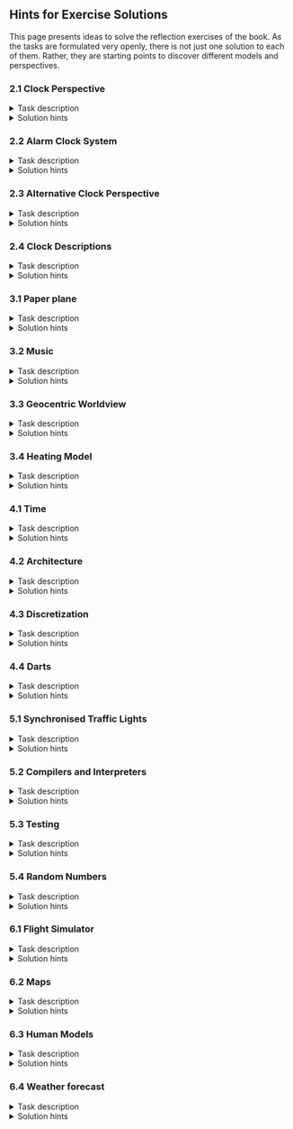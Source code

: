 ## Hints for Exercise Solutions

This page presents ideas to solve the reflection exercises of the book.
As the tasks are formulated very openly, there is not just one solution to each of them.
Rather, they are starting points to discover different models and perspectives.

### 2.1 Clock Perspective
<details>
<summary> Task description </summary>
Consider a clock somewhere in your household or school.
The purpose is to read the time.

Which perspective of the clock helps you determine the time? 
Which aspects of reality do you consider, and which do you ignore?
Which precision of the relevant attributes is meaningful?
</details>

<details>
<summary> Solution hints </summary>
There is an analog wall clock in my office.
It has a very simple design with numbers 1 .. 12 and two hands - a short hour hand and a long minute hand.<br/>
* For determining time, I need to look at where the hands of the clock point.<br/>
* I only consider the angle of the hands (two numbers). The following are examples of irrelevant aspects: the colour of the hands and the clock, the shape the numbers, the existence of the numbers, the mechanism that makes the clock work (eletronic versus mechanical), and the position of the clock. There are many more irrelevant aspects.<br/>
* For reading the time it is sufficient to have the angle of the hands with a precision of 6 degrees, such that we can distinguish 60 different directions for the minute hand. For the hour hand, a precision of 30 degrees helps us to distinguish 12 different directions for the hour hand.
</details>

### 2.2 Alarm Clock System
<details>
<summary> Task description </summary>
Consider an alarm clock somewhere in your household with the purpose of reading the time.

What is the system for this clock? 
What are the parts and attributes of the system? 
Describe at least one system snapshot using these parts and attributes. 
</details>

<details>
<summary> Solution hints </summary>
I have a digital radio controlled alarm clock in my office which I take with me to meetings such that I can read the time without looking at my wrist.
The alarm clock display shows the current temperature, second, hours, minutes, the day and month, and the weekday. The digits are shown with a seven segment display each.
There are four buttons: MODE, UP, DOWN, ALARM. On top there is a SNOOZE button and at the back there is a compartment for the battery.<br/>
* For determining the time, I read the hour digits as the hour and the minute digits as the minute.<br/>
* All other information on the display is irrelevant as is the colour of the display or its lighting. All the electronics behind is not relevant as is the clock casing or placement.<br/>
* As the clock is radio controlled and adjusts austomatically, I do not care for any of the buttons.<br/>
* It is important that the battery has enough power.<br/>
* This boils down to the alarm clock system having three parts: the clock casing including a display, the battery cover, and the battery. It would be possible to consider the display as a separate element.<br/>
* The relevant attributes are the hour and minute on the display, and the charging status of the battery. It is possible to also consider the connection status to the controlling atomic clock.<br/>
* A system snapshot is clock.display.hour=11, clock.display.minute=27, clock.battery.status=64%.
</details>

### 2.3 Alternative Clock Perspective
<details>
<summary> Task description </summary>
Consider a clock on a public building. Choose a purpose which is not reading the time.

Which perspective supports your chosen purpose? What is the system in this new perspective, including parts and attributes? Describe at least one snapshot of this alternative system.
</details>

<details>
<summary> Solution hints </summary>
In Grimstad, there is a church with a clock on its tower. It is widely visible and shows the time. It also has a bell and in former times it would ring regularly to announce the time.
We will look at the clock as a means of navigation for the boats that are sailing around Grimstad. The visual clock is obviously to small to aid in navigation - the clock tower is better suited for that purpose.
However, the bell of the clock is a good means of navigation, in particular in the case of fog. It provides an approximate direction for the harbour, which can be improved with visual clues when one approaches the shore.<br/>
* For navigation, the frequency of the bell signal is essential as well as its pattern.<br/>
* The placement of the clock is important in order to know the direction.<br/>
* Differences in sound to other bells in the vicinity are also important to know such that the clock is identifiable.<br/>
* When hearing the bell, the direction from where it comes is important and maybe the strength of the sound.<br/>
* We do not care for the hands or the colour of the clock or even the time it shows.<br/>
* In this perspectivem, the clock is a defined point in space which has a regular acoustic signal.<br/>
* Possible attributes are its location, the direction from where the signal came, the frequency of the signal, and the delay until the next signal.<br/>
* A possible system state is location: 58.34314231863526, 8.59555405017648, direction: 320&deg;, frequency: 15', delay: 6'
</details>

### 2.4 Clock Descriptions
<details>
<summary> Task description </summary>
Consider a clock on a public building with the purpose of reading the time.

Create three different snapshot descriptions of such a clock. Then describe possible system executions.
</details>

<details>
<summary> Solution hints </summary>
We consider the clock of Big Ben, which is the Great Clock of Westminster at the north end of the Palace of Westminster in London, England.
The clock is an analogue clock and is shown in four directions. This means a system status contains four clock readings, which all should be the same at all times.
This is normally ensured by the mechanics inside the tower. Each clock reading can be represented by the angle of its hour and minute hands with the precision of integers.
We only look at the north clock now.
If we use degrees for the angle starting from the hands pointing up, then we can identify three situations as follows.<br><br>
bigben.clock.north.hour=0, bigben.clock.north.minute=0 <br>
bigben.clock.north.hour=160, bigben.clock.north.minute=120 <br>
bigben.clock.north.hour=81, bigben.clock.north.minute=253<br><br>
We can translate these states into digital time readings as follows: 12:00, 5:20, 2:42.<br>
When we consider a discrete execution, then the minute hand would advance by 6 degrees every minute, while the hour hand would advance by 1 degree every other minute. We consider all angles modulo 360 degrees.<br>
A continuous execution will advance the minute hand continuously and constantly such that one minute yields 6 degrees. The hour hand is increased similarly to increase by 1 degree every other minute.
</details>

### 3.1 Paper plane
<details>
<summary> Task description </summary>
Consider a paper plane, folded out of regular A4 paper.

How is the paper plane a model of a Boeing 737? 
What is the perspective used and what are the behaviours?
</details>

<details>
<summary> Solution hints </summary>
For a model, we need a shared perspective. As the Boeing 737 is more complex, we adapt the perspective to the paper plane.
We consider one body, two wings, and the possibility to be airborne. For this, we consider the 3D position of the plane, its speed and the direction it is facing.
We ignore the material, the inside of the body, and the wheels. If we want, we can consider flaps.<br>

Now we can map between 3D paper plane and Boeing 747 movements. With some scaling, we can get the movements to match. 
Obviously, we can only consider scenarios where the plane descends, as the paper plane does not any thrust.
We can look at gliding ond maybe landing.
</details>

### 3.2 Music
<details>
<summary> Task description </summary>
Consider descriptions of music in the form of sheet music.

Do the symbols describe the music correctly? Which perspective is applied? How does changing the playing instrument change the correctness of the model?
</details>

<details>
<summary> Solution hints </summary>
Music is a very complex phenomenon involving arrangements of sound, see <a href="https://en.wikipedia.org/wiki/Music">Wikipedia</a>. To make it tangible, we can look at some of its elements: pitch, melody, harmony, rhythm, texture, timbre, expression, and form.<br>
Even though the underlying phenomenon is sound, we do not look at the physics of sound waves, but consider the perception of sound, see <a href="https://en.wikipedia.org/wiki/Sound">Wikipedia</a>. Again, there are several possible elements to consider: pitch, duration, loudness, timbre, texture, and spatial location.<br>
We select a restricted perspective and consider pitch, duration, and loudness. We measure the pitch as the frequency of the sound wave, duration as the time it takes from start to end and the loudness by the pressure level in decibel.<br>
Notes in sheet music can express pitch, duration, and loudness. This way, notes can describe music on our perspective. As we often create music in terms on notes, these notes describe the music correctly.<br>
However, we know that musical notes are not able to describe all possible changes in pitch, duration, and loudness. 
The expressible pitches are limited, related to a reference frequency (concert pitch).
Also the expressible durations are limited, given in fractions of the musical meter.
For loudness, expressivity is even less.
That means not all musical ideas can be expressed with musical notes.<br>
Different instruments are similar under our perspective. We might need an extended perspective to distinguish them.<br>
</details>

### 3.3 Geocentric Worldview
<details>
<summary> Task description </summary>
The geocentric worldview posits that Earth is at the center of the universe and stars, planets, and the sun, revolve around it.

Is the geocentric worldview a correct model of the movements of the stars and planets?
Which perspective is needed to make it a correct model?
</details>

<details>
<summary> Solution hints </summary>
Work in progress<br>
<img src="https://raw.githubusercontent.com/PrinzAndreas/ModellingProgramming/main/images/comingSoon.png" alt="work in progress" title="work in progress" style="max-width: 100%;">
</details>

### 3.4 Heating Model
<details>
<summary> Task description </summary>
Recheck Episode 11.

Add more implicit assumptions for that case. Determine which of the given and the added assumptions are valid. How could we extend the model\index{model|)} to take care of the invalid assumptions?
</details>

<details>
<summary> Solution hints </summary>
Work in progress<br>
<img src="https://raw.githubusercontent.com/PrinzAndreas/ModellingProgramming/main/images/comingSoon.png" alt="work in progress" title="work in progress" style="max-width: 100%;">
</details>

### 4.1 Time
<details>
<summary> Task description </summary>
Consider a clock as a model of time.

When is a clock a correct model and when is the model incorrect? How is this influenced by the perspective chosen?
</details>

<details>
<summary> Solution hints </summary>
Work in progress<br>
<img src="https://raw.githubusercontent.com/PrinzAndreas/ModellingProgramming/main/images/comingSoon.png" alt="work in progress" title="work in progress" style="max-width: 100%;">
</details>

### 4.2 Architecture
<details>
<summary> Task description </summary>
Architectural drawings describe some aspects of buildings.

Sometimes, the drawing is prepared after the building is finished. Can we say that the building prescribed by the drawing is a model of the real building? Or is it the other way around?
</details>

<details>
<summary> Solution hints </summary>
Work in progress<br>
<img src="https://raw.githubusercontent.com/PrinzAndreas/ModellingProgramming/main/images/comingSoon.png" alt="work in progress" title="work in progress" style="max-width: 100%;">
</details>

### 4.3 Discretization
<details>
<summary> Task description </summary>
Figure 4.4 shows how discrete data can be interpolated to form continuous data.

If we start with continuous data given by the cosine function, how can we extract discrete data at every full minute? How does the perspective influence the result?
</details>

<details>
<summary> Solution hints </summary>
Work in progress<br>
<img src="https://raw.githubusercontent.com/PrinzAndreas/ModellingProgramming/main/images/comingSoon.png" alt="work in progress" title="work in progress" style="max-width: 100%;">
</details>

### 4.4 Darts
<details>
<summary> Task description </summary>
Dart throwing often has a considerable element of luck involved.

What are the reasons for these uncertainties? How could a change of perspective remove some of the randomness? How does the situation change if the player is a world champion?
</details>

<details>
<summary> Solution hints </summary>
Work in progress<br>
<img src="https://raw.githubusercontent.com/PrinzAndreas/ModellingProgramming/main/images/comingSoon.png" alt="work in progress" title="work in progress" style="max-width: 100%;">
</details>

### 5.1 Synchronised Traffic Lights
<details>
<summary> Task description </summary>
A city wants to reprogram the traffic lights to avoid traffic jams. The new programs should be tested in a model before deployment.

What perspective do you propose for the model to capture all relevant elements? 
What are the RTS elements, and how do they relate to the three categories of RTS elements?
</details>

<details>
<summary> Solution hints </summary>
Work in progress<br>
<img src="https://raw.githubusercontent.com/PrinzAndreas/ModellingProgramming/main/images/comingSoon.png" alt="work in progress" title="work in progress" style="max-width: 100%;">
</details>

### 5.2 Compilers and Interpreters
<details>
<summary> Task description </summary>
Suppose we have a machine understanding ML, and a compiler written in ML translating SLX to ML.

Can we use the SLX compiler and the ML machine to create a (virtual) SLX machine, thereby making SLX executable?
</details>

<details>
<summary> Solution hints </summary>
Work in progress<br>
<img src="https://raw.githubusercontent.com/PrinzAndreas/ModellingProgramming/main/images/comingSoon.png" alt="work in progress" title="work in progress" style="max-width: 100%;">
</details>

### 5.3 Testing
<details>
<summary> Task description </summary>
Testing is a way to validate a new system. A number of tests are run in the mental original and in the new system and the results are compared.

Which methods would you propose to test a new chair? Which tests should be selected?
</details>

<details>
<summary> Solution hints </summary>
Work in progress<br>
<img src="https://raw.githubusercontent.com/PrinzAndreas/ModellingProgramming/main/images/comingSoon.png" alt="work in progress" title="work in progress" style="max-width: 100%;">
</details>

### 5.4 Random Numbers
<details>
<summary> Task description </summary>
Pseudo-random numbers are a realization of real random numbers.

How could you verify or validate that they are correct?
</details>

<details>
<summary> Solution hints </summary>
Work in progress<br>
<img src="https://raw.githubusercontent.com/PrinzAndreas/ModellingProgramming/main/images/comingSoon.png" alt="work in progress" title="work in progress" style="max-width: 100%;">
</details>

### 6.1 Flight Simulator
<details>
<summary> Task description </summary>
A flight simulator is software that allows one to experience flying a plane. Simple versions work like games, while advanced versions use real cockpits to recreate the flight feeling as exactly as possible. After extended training in a flight simulator, a real flight is manageable.

Discuss flight simulators in terms of the concepts of this book. What is the associated perspective, what is the modelling involved and where are the programming and descriptions?
</details>

<details>
<summary> Solution hints </summary>
Work in progress<br>
<img src="https://raw.githubusercontent.com/PrinzAndreas/ModellingProgramming/main/images/comingSoon.png" alt="work in progress" title="work in progress" style="max-width: 100%;">
</details>

### 6.2 Maps
<details>
<summary> Task description </summary>
Assume you use a map to plan a hiking trip.

Discuss your plan and the map as a model of the trip in terms of the concepts of this book. What is the associated perspective, what is the modelling involved and where are the programming and descriptions?
</details>

<details>
<summary> Solution hints </summary>
Work in progress<br>
<img src="https://raw.githubusercontent.com/PrinzAndreas/ModellingProgramming/main/images/comingSoon.png" alt="work in progress" title="work in progress" style="max-width: 100%;">
</details>

### 6.3 Human Models
<details>
<summary> Task description </summary>
When you search the Internet for the term \quoted{models}, your first hits will relate to the profession or role to be a model.

Discuss these human models in terms of the concepts of this book. What is the associated perspective, what is the modelling involved and where are the programming and descriptions?
</details>

<details>
<summary> Solution hints </summary>
Work in progress<br>
<img src="https://raw.githubusercontent.com/PrinzAndreas/ModellingProgramming/main/images/comingSoon.png" alt="work in progress" title="work in progress" style="max-width: 100%;">
</details>

### 6.4 Weather forecast
<details>
<summary> Task description </summary>
Consider your favourite weather forecast site. It provides a description of the weather to come and maybe also of the weather that has been.

Discuss weather forecasts in terms of the concepts of this book. What is the associated perspective, what is the modelling involved and where are the programming and descriptions?
</details>

<details>
<summary> Solution hints </summary>
Work in progress<br>
<img src="https://raw.githubusercontent.com/PrinzAndreas/ModellingProgramming/main/images/comingSoon.png" alt="work in progress" title="work in progress" style="max-width: 100%;">
</details>
